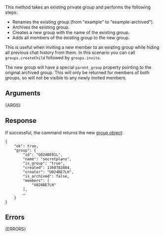 This method takes an existing private group and performs the following steps:

 * Renames the existing group (from "example" to "example-archived").
 * Archives the existing group.
 * Creates a new group with the name of the existing group.
 * Adds all members of the existing group to the new group.

This is useful when inviting a new member to an existing group while hiding
all previous chat history from them. In this scenario you can call
`groups.createChild` followed by `groups.invite`.

The new group will have a special `parent_group` property pointing to the
original archived group. This will only be returned for members of both
groups, so will not be visible to any newly invited members.


## Arguments

{ARGS}


## Response

If successful, the command returns the new [group object](/types/group):

    {
        "ok": true,
        "group": {
            "id": "G024BE91L",
            "name": "secretplans",
            "is_group": "true",
            "created": 1360782804,
            "creator": "U024BE7LH",
            "is_archived": false,
            "members": [
                "U024BE7LH"
            ],
            …
        }
    }


## Errors

{ERRORS}
